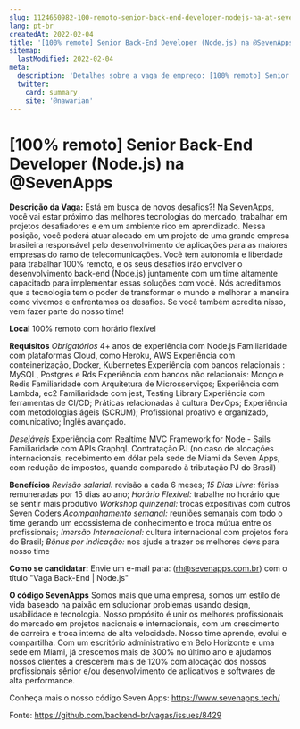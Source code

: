 ```yaml
---
slug: 1124650982-100-remoto-senior-back-end-developer-nodejs-na-at-sevenapps
lang: pt-br
createdAt: 2022-02-04
title: '[100% remoto] Senior Back-End Developer (Node.js) na @SevenApps - Vaga de Emprego'
sitemap:
  lastModified: 2022-02-04
meta:
  description: 'Detalhes sobre a vaga de emprego: [100% remoto] Senior Back-End Developer (Node.js) na @SevenApps'
  twitter:
    card: summary
    site: '@nawarian'
---
```


# [100% remoto] Senior Back-End Developer (Node.js) na @SevenApps

**Descrição da Vaga:**
Está em busca de novos desafios?! Na SevenApps, você vai estar próximo das melhores tecnologias do mercado, trabalhar em projetos desafiadores e em um ambiente rico em aprendizado.
Nessa posição, você poderá atuar alocado em um projeto de uma grande empresa brasileira responsável pelo desenvolvimento de aplicações para as maiores empresas do ramo de telecomunicações. Você tem autonomia e liberdade para trabalhar 100% remoto, e os seus desafios irão envolver o desenvolvimento back-end (Node.js) juntamente com um time altamente capacitado para implementar essas soluções com você.
Nós acreditamos que a tecnologia tem o poder de transformar o mundo e melhorar a maneira como vivemos e enfrentamos os desafios. Se você também acredita nisso, vem fazer parte do nosso time!

**Local**
100% remoto com horário flexível

**Requisitos**
_Obrigatórios_
4+ anos de experiência com Node.js
Familiaridade com plataformas Cloud, como Heroku, AWS
Experiência com conteinerização, Docker, Kubernetes
Experiência com bancos relacionais : MySQL, Postgres e Rds
Experiência com bancos não relacionais: Mongo e Redis
Familiaridade com Arquitetura de Microsserviços;
Experiência com Lambda, ec2
Familiaridade com jest, Testing Library
Experiência com ferramentas de CI/CD;
Práticas relacionadas à cultura DevOps;
Experiência com metodologias ágeis (SCRUM);
Profissional proativo e organizado, comunicativo;
Inglês avançado.

_Desejáveis_
Experiência com Realtime MVC Framework for Node - Sails
Familiaridade com APIs GraphqL
Contratação
PJ (no caso de alocações internacionais, recebimento em dólar pela sede de Miami da Seven Apps, com redução de impostos, quando comparado à tributação PJ do Brasil)

**Benefícios**
_Revisão salarial:_ revisão a cada 6 meses;
_15 Dias Livre:_ férias remuneradas por 15 dias ao ano;
_Horário Flexível:_ trabalhe no horário que se sentir mais produtivo
_Workshop quinzenal:_ trocas expositivas com outros Seven Coders
_Acompanhamento semanal:_ reuniões semanais com todo o time gerando um ecossistema de conhecimento e troca mútua entre os profissionais;
_Imersão Internacional:_ cultura internacional com projetos fora do Brasil;
_Bônus por indicação:_ nos ajude a trazer os melhores devs para nosso time

**Como se candidatar:**
Envie um e-mail para: (rh@sevenapps.com.br) com o título "Vaga Back-End | Node.js"

**O código SevenApps**
Somos mais que uma empresa, somos um estilo de vida baseado na paixão em solucionar problemas usando design, usabilidade e tecnologia. Nosso propósito é unir os melhores profissionais do mercado em projetos nacionais e internacionais, com um crescimento de carreira e troca interna de alta velocidade. Nosso time aprende, evolui e compartilha.
Com um escritório administrativo em Belo Horizonte e uma sede em Miami, já crescemos mais de 300% no último ano e ajudamos nossos clientes a crescerem mais de 120% com alocação dos nossos profissionais sênior e/ou desenvolvimento de aplicativos e softwares de alta performance.

Conheça mais o nosso código Seven Apps: https://www.sevenapps.tech/

Fonte: https://github.com/backend-br/vagas/issues/8429